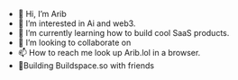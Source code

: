 - 👋 Hi, I’m Arib 
- 👀 I’m interested in Ai and web3.
- 🌱 I’m currently learning how to build cool SaaS products.
- 💞️ I’m looking to collaborate on 
- 📫 How to reach me look up Arib.lol in a browser.
- 🚀Building Buildspace.so with friends

<!---
Aribk7/Aribk7 is a ✨ special ✨ repository because its `README.md` (this file) appears on your GitHub profile.
You can click the Preview link to take a look at your changes.
--->
